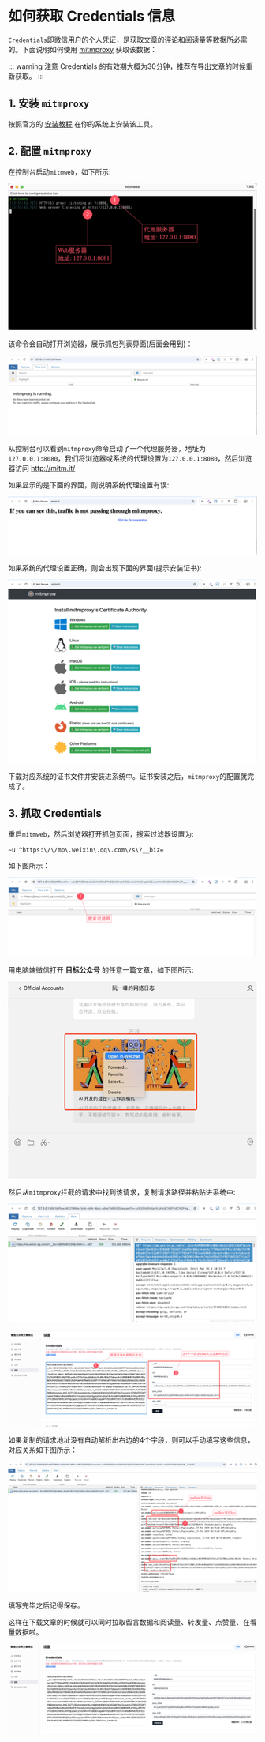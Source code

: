 # 如何获取 Credentials 信息

`Credentials`即微信用户的个人凭证，是获取文章的评论和阅读量等数据所必需的。下面说明如何使用 [mitmproxy](https://mitmproxy.org/) 获取该数据：

::: warning 注意
Credentials 的有效期大概为30分钟，推荐在导出文章的时候重新获取。
:::


## 1. 安装 `mitmproxy`

按照官方的 [安装教程](https://docs.mitmproxy.org/stable/overview-installation/) 在你的系统上安装该工具。

## 2. 配置 `mitmproxy`

在控制台启动`mitmweb`，如下所示:

![启动 mitmweb](../assets/credentials/mitmweb.png)

该命令会自动打开浏览器，展示抓包列表界面(后面会用到)：

![mitm 抓包界面](../assets/credentials/mitm-flow-list-init.png)

从控制台可以看到`mitmproxy`命令启动了一个代理服务器，地址为`127.0.0.1:8080`，我们将浏览器或系统的代理设置为`127.0.0.1:8080`，然后浏览器访问 http://mitm.it/

如果显示的是下面的界面，则说明系统代理设置有误:

![mitm-proxy-setting-not-correct](../assets/credentials/mitm-proxy-setting-not-correct.png)

如果系统的代理设置正确，则会出现下面的界面(提示安装证书):

![mitm-cert](../assets/credentials/mitm-cert.png)

下载对应系统的证书文件并安装进系统中。证书安装之后，`mitmproxy`的配置就完成了。

## 3. 抓取 Credentials

重启`mitmweb`，然后浏览器打开抓包页面，搜索过滤器设置为:
```
~u ^https:\/\/mp\.weixin\.qq\.com\/s\?__biz=
```

如下图所示：

![mitm-flow-list](../assets/credentials/mitm-flow-list.png)


用电脑端微信打开 **目标公众号** 的任意一篇文章，如下图所示:

![open-in-wechat](../assets/credentials/open-in-wechat.png)


然后从`mitmproxy`拦截的请求中找到该请求，复制请求路径并粘贴进系统中:

![mitm-flow-list-request-url](../assets/credentials/mitm-flow-list-request-url.png)

![credential-setting](../assets/credentials/credential-setting.png)

如果复制的请求地址没有自动解析出右边的4个字段，则可以手动填写这些信息，对应关系如下图所示：

![credential-keymap](../assets/credentials/credential-keymap.png)

填写完毕之后记得保存。

这样在下载文章的时候就可以同时拉取留言数据和阅读量、转发量、点赞量、在看量数据啦。

![credential-setting-final](../assets/credentials/credential-setting-final.png)
